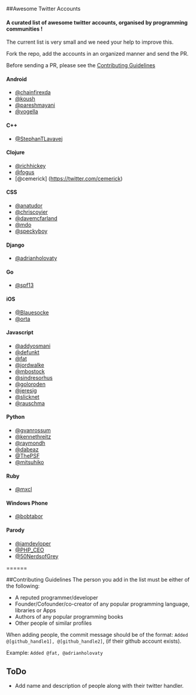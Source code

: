 ##Awesome Twitter Accounts

#### A curated list of awesome twitter accounts, organised by programming communities !


The current list is very small and we need your help to improve this.

Fork the repo, add the accounts in an organized manner and send the PR.

Before sending a PR, please see the [Contributing Guidelines](https://github.com/yask123/AwesomeTwitterAccounts#contributing-guidelines)


#### Android
* [@chainfirexda](https://twitter.com/ChainfireXDA)
* [@koush](https://twitter.com/koush)
* [@pareshmayani](https://twitter.com/pareshmayani)
* [@vogella](https://twitter.com/vogella)

#### C++
* [@StephanTLavavej](https://twitter.com/StephanTLavavej)


#### Clojure
* [@richhickey](https://twitter.com/richhickey)
* [@fogus](https://twitter.com/fogus)
* [@cemerick] (https://twitter.com/cemerick)


#### CSS
* [@anatudor](https://twitter.com/anatudor)
* [@chriscoyier](https://twitter.com/chriscoyier)
* [@davemcfarland](https://twitter.com/davemcfarland)
* [@mdo](https://twitter.com/mdo)
* [@speckyboy](https://twitter.com/speckyboy)


#### Django
* [@adrianholovaty](https://twitter.com/adrianholovaty)


#### Go
* [@spf13](https://twitter.com/spf13)


#### iOS
* [@Blauesocke](https://twitter.com/Blauesocke)
* [@orta](https://twitter.com/orta)


#### Javascript
* [@addyosmani](https://twitter.com/addyosmani)
* [@defunkt](https://twitter.com/defunkt)
* [@fat](https://twitter.com/fat)
* [@jordwalke](https://twitter.com/jordwalke)
* [@mbostock](https://twitter.com/mbostock)
* [@sindresorhus](https://twitter.com/sindresorhus)
* [@goloroden](https://twitter.com/goloroden)
* [@jeresig](https://twitter.com/jeresig)
* [@slicknet](https://twitter.com/slicknet)
* [@rauschma](https://twitter.com/rauschma)


#### Python
* [@gvanrossum](https://twitter.com/gvanrossum)
* [@kennethreitz](https://twitter.com/kennethreitz)
* [@raymondh](https://twitter.com/raymondh)
* [@dabeaz](https://twitter.com/dabeaz)
* [@ThePSF](https://twitter.com/ThePSF)
* [@mitsuhiko](https://twitter.com/mitsuhiko)

#### Ruby
* [@mxcl](https://twitter.com/mxcl)

#### Windows Phone
* [@bobtabor](https://twitter.com/bobtabor)

#### Parody
* [@iamdevloper](https://twitter.com/iamdevloper)
* [@PHP_CEO](https://twitter.com/PHP_CEO)
* [@50NerdsofGrey](https://twitter.com/50NerdsofGrey)

======

##Contributing Guidelines
The person you add in the list must be either of the following:
* A reputed programmer/developer 
* Founder/Cofounder/co-creator of any popular programming language, libraries or Apps
* Authors of any popular programming books
* Other people of similar profiles

When adding people, the commit message should be of the format: `Added @[github_handle1], @[github_handle2]`, (if their github account exists). 

Example: `Added @fat, @adrianholovaty`

## ToDo
* Add name and description of people along with their twitter handler.
